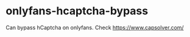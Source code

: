 # onlyfans-hcaptcha-bypass
Can bypass hCaptcha on onlyfans. Check https://www.capsolver.com/ 












































                                                                                                           